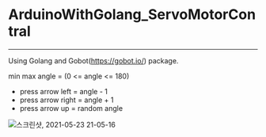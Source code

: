 # ArduinoWithGolang_ServoMotorContral

-----

Using Golang and Gobot(https://gobot.io/) package.


min max angle = (0 <= angle <= 180)

- press arrow left  = angle - 1
- press arrow right = angle + 1
- press arrow up    = random angle

![스크린샷, 2021-05-23 21-05-16](https://user-images.githubusercontent.com/26504096/119259760-b3f7fa00-bc0a-11eb-9a30-ad49cbaa06c8.png)

